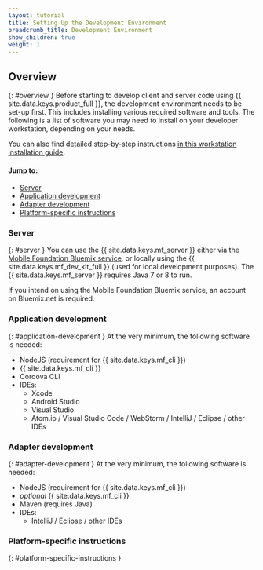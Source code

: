 ```yaml
---
layout: tutorial
title: Setting Up the Development Environment
breadcrumb_title: Development Environment
show_children: true
weight: 1
---
```

<!-- NLS_CHARSET=UTF-8 -->
## Overview
{: #overview }
Before starting to develop client and server code using {{ site.data.keys.product_full }}, the development environment needs to be set-up first. This includes installing various required software and tools. The following is a list of software you may need to install on your developer workstation, depending on your needs.

You can also find detailed step-by-step instructions [in this workstation installation guide](mobilefirst/installation-guide/).

#### Jump to:

* [Server](#server)
* [Application development](#application-development)
* [Adapter development](#adapter-development)
* [Platform-specific instructions](#platform-specific-instructions)

### Server
{: #server }
You can use the {{ site.data.keys.mf_server }} either via the [Mobile Foundation Bluemix service](../../bluemix/using-mobile-foundation), or locally using the {{ site.data.keys.mf_dev_kit_full }} (used for local development purposes). The {{ site.data.keys.mf_server }} requires Java 7 or 8 to run.

If you intend on using the Mobile Foundation Bluemix service, an account on Bluemix.net is required.

### Application development
{: #application-development }
At the very minimum, the following software is needed:

* NodeJS (requirement for {{ site.data.keys.mf_cli }})
* {{ site.data.keys.mf_cli }}
* Cordova CLI
* IDEs:
    - Xcode
    - Android Studio
    - Visual Studio
    - Atom.io / Visual Studio Code / WebStorm / IntelliJ / Eclipse / other IDEs

### Adapter development
{: #adapter-development }
At the very minimum, the following software is needed:

* NodeJS (requirement for {{ site.data.keys.mf_cli }})
* *optional* {{ site.data.keys.mf_cli }}
* Maven (requires Java)
* IDEs:
    - IntelliJ / Eclipse / other IDEs

### Platform-specific instructions
{: #platform-specific-instructions }
